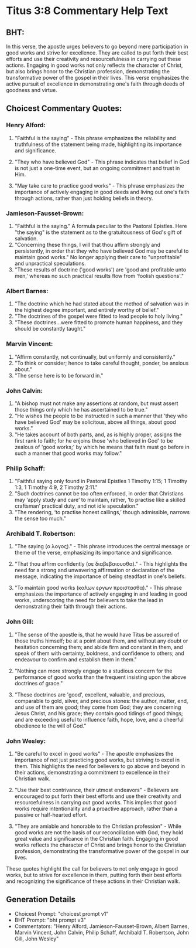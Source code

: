 # Titus 3:8 Commentary Help Text

## BHT:
In this verse, the apostle urges believers to go beyond mere participation in good works and strive for excellence. They are called to put forth their best efforts and use their creativity and resourcefulness in carrying out these actions. Engaging in good works not only reflects the character of Christ, but also brings honor to the Christian profession, demonstrating the transformative power of the gospel in their lives. This verse emphasizes the active pursuit of excellence in demonstrating one's faith through deeds of goodness and virtue.

## Choicest Commentary Quotes:
### Henry Alford:
1. "Faithful is the saying" - This phrase emphasizes the reliability and truthfulness of the statement being made, highlighting its importance and significance.

2. "They who have believed God" - This phrase indicates that belief in God is not just a one-time event, but an ongoing commitment and trust in Him.

3. "May take care to practice good works" - This phrase emphasizes the importance of actively engaging in good deeds and living out one's faith through actions, rather than just holding beliefs in theory.

### Jamieson-Fausset-Brown:
1. "Faithful is the saying." A formula peculiar to the Pastoral Epistles. Here "the saying" is the statement as to the gratuitousness of God's gift of salvation.
2. "Concerning these things, I will that thou affirm strongly and persistently, in order that they who have believed God may be careful to maintain good works." No longer applying their care to "unprofitable" and unpractical speculations.
3. "These results of doctrine ('good works') are 'good and profitable unto men,' whereas no such practical results flow from 'foolish questions'."

### Albert Barnes:
1. "The doctrine which he had stated about the method of salvation was in the highest degree important, and entirely worthy of belief."
2. "The doctrines of the gospel were fitted to lead people to holy living."
3. "These doctrines...were fitted to promote human happiness, and they should be constantly taught."

### Marvin Vincent:
1. "Affirm constantly, not continually, but uniformly and consistently."
2. "To think or consider; hence to take careful thought, ponder, be anxious about."
3. "The sense here is to be forward in."

### John Calvin:
1. "A bishop must not make any assertions at random, but must assert those things only which he has ascertained to be true."
2. "He wishes the people to be instructed in such a manner that 'they who have believed God' may be solicitous, above all things, about good works."
3. "He takes account of both parts, and, as is highly proper, assigns the first rank to faith; for he enjoins those 'who believed in God' to be zealous of 'good works;' by which he means that faith must go before in such a manner that good works may follow."

### Philip Schaff:
1. "Faithful saying only found in Pastoral Epistles 1 Timothy 1:15; 1 Timothy 1:3, 1 Timothy 4:9, 2 Timothy 2:11." 
2. "Such doctrines cannot be too often enforced, in order that Christians may ‘apply study and care’ to maintain, rather, ‘to practise like a skilled craftsman’ practical duty, and not idle speculation."
3. "The rendering, ‘to practise honest callings,’ though admissible, narrows the sense too much."

### Archibald T. Robertson:
1. "The saying (ο λογος)." - This phrase introduces the central message or theme of the verse, emphasizing its importance and significance.

2. "That thou affirm confidently (σε διαβεβαιουσθα)." - This highlights the need for a strong and unwavering affirmation or declaration of the message, indicating the importance of being steadfast in one's beliefs.

3. "To maintain good works (καλων εργων προιστασθα)." - This phrase emphasizes the importance of actively engaging in and leading in good works, underscoring the need for believers to take the lead in demonstrating their faith through their actions.

### John Gill:
1. "The sense of the apostle is, that he would have Titus be assured of those truths himself; be at a point about them, and without any doubt or hesitation concerning them; and abide firm and constant in them, and speak of them with certainty, boldness, and confidence to others; and endeavour to confirm and establish them in them."

2. "Nothing can more strongly engage to a studious concern for the performance of good works than the frequent insisting upon the above doctrines of grace."

3. "These doctrines are 'good', excellent, valuable, and precious, comparable to gold, silver, and precious stones: the author, matter, end, and use of them are good; they come from God; they are concerning Jesus Christ, and his grace; they contain good tidings of good things; and are exceeding useful to influence faith, hope, love, and a cheerful obedience to the will of God."

### John Wesley:
1. "Be careful to excel in good works" - The apostle emphasizes the importance of not just practicing good works, but striving to excel in them. This highlights the need for believers to go above and beyond in their actions, demonstrating a commitment to excellence in their Christian walk.

2. "Use their best contrivance, their utmost endeavors" - Believers are encouraged to put forth their best efforts and use their creativity and resourcefulness in carrying out good works. This implies that good works require intentionality and a proactive approach, rather than a passive or half-hearted effort.

3. "They are amiable and honorable to the Christian profession" - While good works are not the basis of our reconciliation with God, they hold great value and significance in the Christian faith. Engaging in good works reflects the character of Christ and brings honor to the Christian profession, demonstrating the transformative power of the gospel in our lives.

These quotes highlight the call for believers to not only engage in good works, but to strive for excellence in them, putting forth their best efforts and recognizing the significance of these actions in their Christian walk.


## Generation Details
- Choicest Prompt: "choicest prompt v1"
- BHT Prompt: "bht prompt v3"
- Commentators: "Henry Alford, Jamieson-Fausset-Brown, Albert Barnes, Marvin Vincent, John Calvin, Philip Schaff, Archibald T. Robertson, John Gill, John Wesley"

